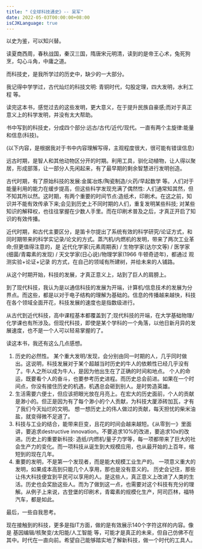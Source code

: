 ```yaml
---
title: "《全球科技通史》-- 吴军"
date: 2022-05-03T00:00:00+08:00
isCJKLanguage: true
---
```


以史为鉴，可以知兴替。

读夏商西周，春秋战国，秦汉三国，隋唐宋元明清，读到的是帝王心术，兔死狗烹，勾心斗角，中庸之道。

而科技史，是我所学过的历史中，缺少的一大部分。

我记得中学学过，古代灿烂的科技文明: 青铜时代，勾股定理，四大发明，水利工程 等。

读完这本书，感觉过去的这些发明，更大意义，在于提升民族自豪感;而对于真正意义上的科学发明，并没有太大帮助。

书中写到的科技史，分成四个部分:远古/古代/近代/现代。一直有两个主旋律:能量和信息(科技)。

(以下内容，是根据我对于书中内容理解写得，主观程度很大，很可能有错误信息)

远古时期，是智人和其他动物区分开的时期。利用工具，驯化动植物，让人得以聚居，形成部落，让一部分人先闲起来，有了最早期的剩余智慧进行发明创造。

古代时期，有了原始科技的发展:金属冶炼/陶瓷制造/火药/早起数学 等。人们对于能量利用的能力在缓步提高，但这些科学发现充满了偶然性: 人们通常知其然，但不知其所以然。这时期，有两个重要的时间节点:造纸术，印刷术。在这之前，知识并不能有效传承下来;会见到历史上不同时期的人们，重复发明某些科技; 对某些知识的解释权，也往往掌握在少数人手里。而在印刷术普及之后，才真正开启了知识的有效传播。

近代时期，和古代主要区分，是笛卡尔提出了系统有效的科学研究/论证方式，和同时期带来的科学实记录/论文的方式。蒸汽机/内燃机的发明，带来了两次工业革命;但更值得注意的，是 近代化学家(元素周期表) / 生物学家(达尔文等) / 医学家(细菌/青霉素的发现) / 天文学家(日心说)/物理学家(1966 牛顿奇迹年)，都通过 观测实验+论证+记录 的方式，在自己的领域有所建树，并给未来的人铺路。

从这个时期开始，科技的发展，才真正意义上，站到了巨人的肩膀上。

到了现代科技，我认为是以通信科技的发展为开端，计算机/信息技术的发展为分界点。而这些，都是以对于电子结构的理解为基础的。信息的传播越来越快，科技在各个领域全面开花，科技发展的速度也是指数级进行。

从古代到近代科技，高中课程基本都覆盖到了;现代科技的开端，在大学基础物理/化学课也有所涉及。但现代科技，即使是某个学科的一个角落，以他日新月异的发展速度，也不是一个人可以轻易掌握的了。

读这本书，我还有这么几点感想。

1. 历史的必然性。 某个重大发明/发现，会分别由同一时期的人，几乎同时做出。这说明，科技发展对于某个超越当时历史的牛人的依赖性已经几乎没有了。牛人之所以成为牛人，是因为他出生在了正确的时间和地点。
个人的命运，既要看个人的奋斗，也要参考历史进程。而历史总会前进。如果在一个时间点，你没有接住历史的机遇，机遇总会砸到别人。是时势造英雄。
2. 生活需要六便士，但应该把眼光放在月亮上。在宏大的历史面前，个人的贡献是渺小的。但正是因为有了每个渺小的个人贡献，为科技大厦添砖加瓦，才有了我们今天灿烂的文明。 想一想历史上的伟人做过的贡献，每天担忧的柴米油盐，就变得微不足道了。
3. 科技与工业的结合，能带来巨变，且花的时间会越来越短。《从零到一》里面讲，要追求destructive innovation。不要追求10%的改进，要追求10x的改进。历史上的重要新科技: 造纸/内燃机/量子力学等，每一项都带来了巨大的社会生产力的变化。而一项科技从诞生到大规模应用，也从最开始的上百年，缩短到的现在几年。
4. 重要的发明，不是第一个发现者，而是能大规模工业生产的。 一项意义重大的发明，如果成本高到只能几个人享用，那也是没有意义的。 历史会记住，那些让伟大科技便宜到平民可以享用的人。是这些人，真正意义上改进了人类的生活。历史也会奖励这些人。而为了做到这一点，也需要对这个科技有充分的理解。从例子上来说，古登堡的印刷术，青霉素的规模化生产，阿司匹林，福特汽车，都是如此。

最后，一些自我思考。

现在接触到的科技，更多是指IT方面，做的是有效展示140个字符这样的内容。像是 基因编辑/核聚变/太阳能/人工智能 等，可能才是真正的未来，但自己仿佛不在其中。时代在一直向前。希望自己能够踏实地了解新科技，做一个时代的工具人。